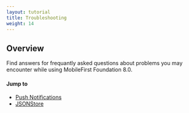 ```yaml
---
layout: tutorial
title: Troubleshooting
weight: 14
---
```

## Overview
Find answers for frequantly asked questions about problems you may encounter while using MobileFirst Foundation 8.0.

#### Jump to
* [Push Notifications](notifications)
* [JSONStore](jsonstore)

